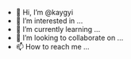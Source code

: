 - 👋 Hi, I’m @kaygyi
- 👀 I’m interested in ...
- 🌱 I’m currently learning ...
- 💞️ I’m looking to collaborate on ...
- 📫 How to reach me ...

<!---
kaygyi/kaygyi is a ✨ special ✨ repository because its `README.md` (this file) appears on your GitHub profile.
You can click the Preview link to take a look at your changes.
--->
